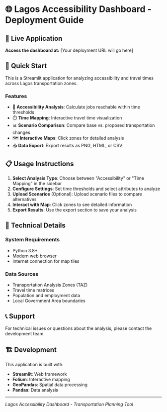 # 🌐 Lagos Accessibility Dashboard - Deployment Guide

## 📍 Live Application
**Access the dashboard at:** [Your deployment URL will go here]

## 🚀 Quick Start
This is a Streamlit application for analyzing accessibility and travel times across Lagos transportation zones.

### Features
- 🎯 **Accessibility Analysis**: Calculate jobs reachable within time thresholds
- ⏱️ **Time Mapping**: Interactive travel time visualization
- 📊 **Scenario Comparison**: Compare base vs. proposed transportation changes
- 🗺️ **Interactive Maps**: Click zones for detailed analysis
- 📥 **Data Export**: Export results as PNG, HTML, or CSV

## 📋 Usage Instructions

1. **Select Analysis Type**: Choose between "Accessibility" or "Time Mapping" in the sidebar
2. **Configure Settings**: Set time thresholds and select attributes to analyze
3. **Upload Scenarios** (Optional): Upload scenario files to compare alternatives
4. **Interact with Map**: Click zones to see detailed information
5. **Export Results**: Use the export section to save your analysis

## 🔧 Technical Details

### System Requirements
- Python 3.8+
- Modern web browser
- Internet connection for map tiles

### Data Sources
- Transportation Analysis Zones (TAZ)
- Travel time matrices
- Population and employment data
- Local Government Area boundaries

## 📞 Support
For technical issues or questions about the analysis, please contact the development team.

## 🏗️ Development
This application is built with:
- **Streamlit**: Web framework
- **Folium**: Interactive mapping
- **GeoPandas**: Spatial data processing
- **Pandas**: Data analysis

---
*Lagos Accessibility Dashboard - Transportation Planning Tool*

